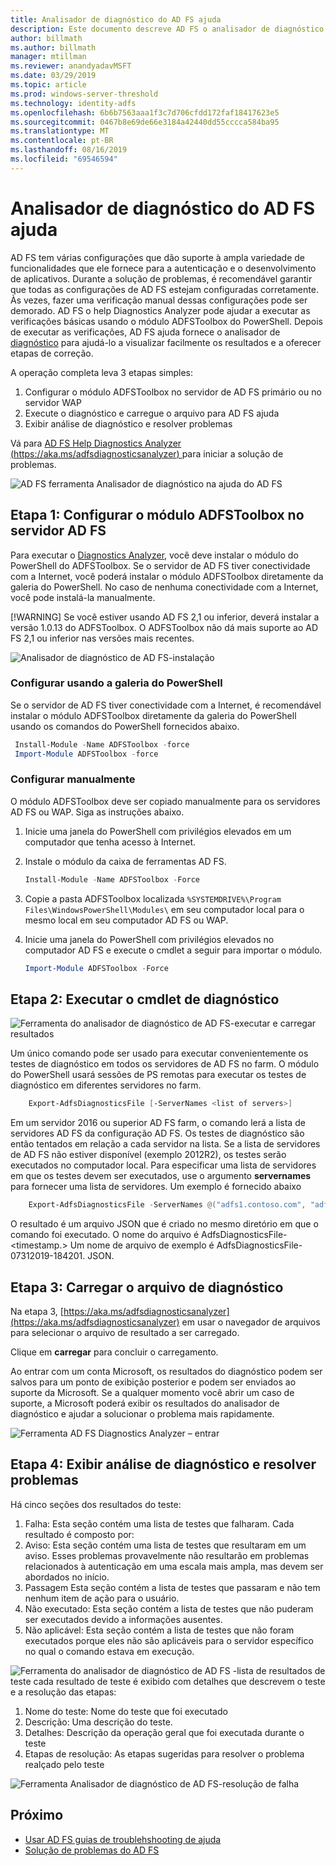 ```yaml
---
title: Analisador de diagnóstico do AD FS ajuda
description: Este documento descreve AD FS o analisador de diagnóstico de ajuda e como ele pode executar as verificações básicas usando o módulo do PowerShell de diagnóstico de AD FS.
author: billmath
ms.author: billmath
manager: mtillman
ms.reviewer: anandyadavMSFT
ms.date: 03/29/2019
ms.topic: article
ms.prod: windows-server-threshold
ms.technology: identity-adfs
ms.openlocfilehash: 6b6b7563aaa1f3c7d706cfdd172faf18417623e5
ms.sourcegitcommit: 0467b8e69de66e3184a42440dd55cccca584ba95
ms.translationtype: MT
ms.contentlocale: pt-BR
ms.lasthandoff: 08/16/2019
ms.locfileid: "69546594"
---
```

# <a name="ad-fs-help-diagnostics-analyzer"></a>Analisador de diagnóstico do AD FS ajuda

AD FS tem várias configurações que dão suporte à ampla variedade de funcionalidades que ele fornece para a autenticação e o desenvolvimento de aplicativos. Durante a solução de problemas, é recomendável garantir que todas as configurações de AD FS estejam configuradas corretamente. Às vezes, fazer uma verificação manual dessas configurações pode ser demorado. AD FS o help Diagnostics Analyzer pode ajudar a executar as verificações básicas usando o módulo ADFSToolbox do PowerShell. Depois de executar as verificações, AD FS ajuda fornece o analisador de [diagnóstico](https://aka.ms/adfsdiagnosticsanalyzer) para ajudá-lo a visualizar facilmente os resultados e a oferecer etapas de correção.

A operação completa leva 3 etapas simples:

1. Configurar o módulo ADFSToolbox no servidor de AD FS primário ou no servidor WAP
2. Execute o diagnóstico e carregue o arquivo para AD FS ajuda
3. Exibir análise de diagnóstico e resolver problemas

Vá para [AD FS Help Diagnostics Analyzer (https://aka.ms/adfsdiagnosticsanalyzer) ](https://aka.ms/adfsdiagnosticsanalyzer) para iniciar a solução de problemas.

![AD FS ferramenta Analisador de diagnóstico na ajuda do AD FS](media/ad-fs-diagonostics-analyzer/home.png)

## <a name="step-1-setup-the-adfstoolbox-module-on-ad-fs-server"></a>Etapa 1: Configurar o módulo ADFSToolbox no servidor AD FS

Para executar o [Diagnostics Analyzer](https://aka.ms/adfsdiagnosticsanalyzer), você deve instalar o módulo do PowerShell do ADFSToolbox. Se o servidor de AD FS tiver conectividade com a Internet, você poderá instalar o módulo ADFSToolbox diretamente da galeria do PowerShell. No caso de nenhuma conectividade com a Internet, você pode instalá-la manualmente. 

[!WARNING]
Se você estiver usando AD FS 2,1 ou inferior, deverá instalar a versão 1.0.13 do ADFSToolbox. O ADFSToolbox não dá mais suporte ao AD FS 2,1 ou inferior nas versões mais recentes.

![Analisador de diagnóstico de AD FS-instalação](media/ad-fs-diagonostics-analyzer/step1_v2.png)

### <a name="setup-using-powershell-gallery"></a>Configurar usando a galeria do PowerShell

Se o servidor de AD FS tiver conectividade com a Internet, é recomendável instalar o módulo ADFSToolbox diretamente da galeria do PowerShell usando os comandos do PowerShell fornecidos abaixo.

   ```powershell
    Install-Module -Name ADFSToolbox -force
    Import-Module ADFSToolbox -force
   ```

### <a name="setup-manually"></a>Configurar manualmente

O módulo ADFSToolbox deve ser copiado manualmente para os servidores AD FS ou WAP. Siga as instruções abaixo.

1. Inicie uma janela do PowerShell com privilégios elevados em um computador que tenha acesso à Internet.
2. Instale o módulo da caixa de ferramentas AD FS.

    ```powershell
    Install-Module -Name ADFSToolbox -Force
    ```
3. Copie a pasta ADFSToolbox localizada `%SYSTEMDRIVE%\Program Files\WindowsPowerShell\Modules\` em seu computador local para o mesmo local em seu computador AD FS ou WAP.

4. Inicie uma janela do PowerShell com privilégios elevados no computador AD FS e execute o cmdlet a seguir para importar o módulo.

    ```powershell
    Import-Module ADFSToolbox -Force
    ```

## <a name="step-2-execute-the-diagnostics-cmdlet"></a>Etapa 2: Executar o cmdlet de diagnóstico

![Ferramenta do analisador de diagnóstico de AD FS-executar e carregar resultados](media/ad-fs-diagonostics-analyzer/step2_v2.png)

Um único comando pode ser usado para executar convenientemente os testes de diagnóstico em todos os servidores de AD FS no farm. O módulo do PowerShell usará sessões de PS remotas para executar os testes de diagnóstico em diferentes servidores no farm.

```powershell
    Export-AdfsDiagnosticsFile [-ServerNames <list of servers>]
```

Em um servidor 2016 ou superior AD FS farm, o comando lerá a lista de servidores AD FS da configuração AD FS. Os testes de diagnóstico são então tentados em relação a cada servidor na lista. Se a lista de servidores de AD FS não estiver disponível (exemplo 2012R2), os testes serão executados no computador local. Para especificar uma lista de servidores em que os testes devem ser executados, use o argumento **servernames** para fornecer uma lista de servidores. Um exemplo é fornecido abaixo

```powershell
    Export-AdfsDiagnosticsFile -ServerNames @("adfs1.contoso.com", "adfs2.contoso.com")
```

O resultado é um arquivo JSON que é criado no mesmo diretório em que o comando foi executado. O nome do arquivo é AdfsDiagnosticsFile-\<timestamp.\> Um nome de arquivo de exemplo é AdfsDiagnosticsFile-07312019-184201. JSON.

## <a name="step-3-upload-the-diagnostics-file"></a>Etapa 3: Carregar o arquivo de diagnóstico

Na etapa 3, [https://aka.ms/adfsdiagnosticsanalyzer](https://aka.ms/adfsdiagnosticsanalyzer) em usar o navegador de arquivos para selecionar o arquivo de resultado a ser carregado.

Clique em **carregar** para concluir o carregamento.

Ao entrar com um conta Microsoft, os resultados do diagnóstico podem ser salvos para um ponto de exibição posterior e podem ser enviados ao suporte da Microsoft. Se a qualquer momento você abrir um caso de suporte, a Microsoft poderá exibir os resultados do analisador de diagnóstico e ajudar a solucionar o problema mais rapidamente.

![Ferramenta AD FS Diagnostics Analyzer – entrar](media/ad-fs-diagonostics-analyzer/sign_in_step.png)

## <a name="step-4-view-diagnostics-analysis-and-resolve-any-issues"></a>Etapa 4: Exibir análise de diagnóstico e resolver problemas

Há cinco seções dos resultados do teste:

1. Falha: Esta seção contém uma lista de testes que falharam. Cada resultado é composto por:
2. Aviso: Esta seção contém uma lista de testes que resultaram em um aviso. Esses problemas provavelmente não resultarão em problemas relacionados à autenticação em uma escala mais ampla, mas devem ser abordados no início.
3. Passagem Esta seção contém a lista de testes que passaram e não tem nenhum item de ação para o usuário.
4. Não executado: Esta seção contém a lista de testes que não puderam ser executados devido a informações ausentes.
5. Não aplicável: Esta seção contém a lista de testes que não foram executados porque eles não são aplicáveis para o servidor específico no qual o comando estava em execução.

![Ferramenta do analisador de diagnóstico de AD FS](media/ad-fs-diagonostics-analyzer/step3a_v3.png) -lista de resultados de teste cada resultado de teste é exibido com detalhes que descrevem o teste e a resolução das etapas:

1. Nome do teste: Nome do teste que foi executado
2. Descrição: Uma descrição do teste.
3. Detalhes: Descrição da operação geral que foi executada durante o teste
4. Etapas de resolução: As etapas sugeridas para resolver o problema realçado pelo teste

![Ferramenta Analisador de diagnóstico de AD FS-resolução de falha](media/ad-fs-diagonostics-analyzer/step3b_v3.png)

## <a name="next"></a>Próximo

- [Usar AD FS guias de troublehshooting de ajuda](https://aka.ms/adfshelp/troubleshooting )
- [Solução de problemas do AD FS](ad-fs-tshoot-overview.md)
